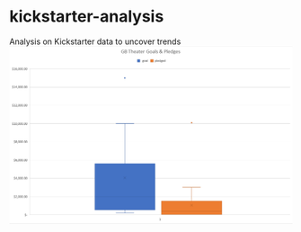 # kickstarter-analysis
Analysis on Kickstarter data to uncover trends
![image](Images/GB_Theater_Goal_&_Pledges_Chart.png)

